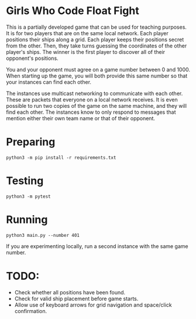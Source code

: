 # Girls Who Code Float Fight

This is a partially developed game that can be used for teaching purposes. It is for two players 
that are on the same local network. Each player positions their ships along a grid. Each player 
keeps their positions secret from the other. Then, they take turns guessing the coordinates of 
the other player's ships. The winner is the first player to discover all of their opponent's
positions.

You and your opponent must agree on a game number between 0 and 1000. When starting up the game,
you will both provide this same number so that your instances can find each other.

The instances use multicast networking to communicate with each other. These are packets that 
everyone on a local network receives. It is even possible to run two copies of the
game on the same machine, and they will find each other.
The instances know to only respond to messages that mention either their own team name or that 
of their opponent.

# Preparing

`python3 -m pip install -r requirements.txt`

# Testing

`python3 -m pytest`

# Running

`python3 main.py --number 401`

If you are experimenting locally, run a second instance with the same game number.

# TODO:

* Check whether all positions have been found.
* Check for valid ship placement before game starts.
* Allow use of keyboard arrows for grid navigation and space/click confirmation.
